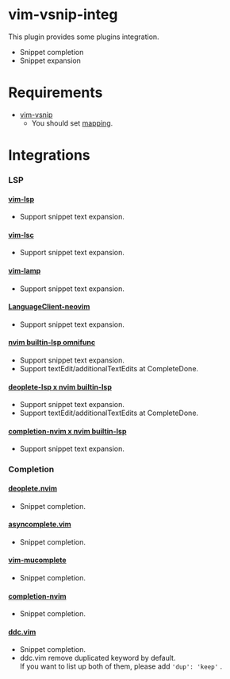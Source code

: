 # vim-vsnip-integ

This plugin provides some plugins integration.

- Snippet completion
- Snippet expansion


# Requirements

- [vim-vsnip](https://github.com/hrsh7th/vim-vsnip)
	- You should set [mapping](https://github.com/hrsh7th/vim-vsnip/blob/master/README.md#2-setting).


# Integrations

### LSP

#### [vim-lsp](https://github.com/prabirshrestha/vim-lsp)
- Support snippet text expansion.

#### [vim-lsc](https://github.com/natebosch/vim-lsc)
- Support snippet text expansion.

#### [vim-lamp](https://github.com/hrsh7th/vim-lamp)
- Support snippet text expansion.

#### [LanguageClient-neovim](https://github.com/autozimu/LanguageClient-neovim)
- Support snippet text expansion.

#### [nvim builtin-lsp omnifunc](https://github.com/neovim/neovim)
- Support snippet text expansion.
- Support textEdit/additionalTextEdits at CompleteDone.

#### [deoplete-lsp x nvim builtin-lsp](https://github.com/Shougo/deoplete-lsp)
- Support snippet text expansion.
- Support textEdit/additionalTextEdits at CompleteDone.

#### [completion-nvim x nvim builtin-lsp](https://github.com/haorenW1025/completion-nvim)
- Support snippet text expansion.


### Completion

#### [deoplete.nvim](https://github.com/Shougo/deoplete.nvim)
- Snippet completion.

#### [asyncomplete.vim](https://github.com/prabirshrestha/asyncomplete.vim)
- Snippet completion.

#### [vim-mucomplete](https://github.com/lifepillar/vim-mucomplete)
- Snippet completion.

#### [completion-nvim](https://github.com/haorenW1025/completion-nvim)
- Snippet completion.

#### [ddc.vim](https://github.com/Shougo/ddc.vim)
- Snippet completion.
- ddc.vim remove duplicated keyword by default.  
If you want to list up both of them, please add `'dup': 'keep'` .

